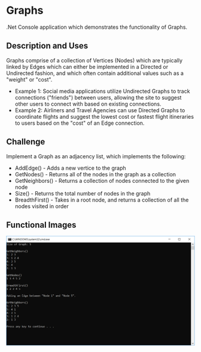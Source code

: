 # Graphs

.Net Console application which demonstrates the functionality of Graphs.

## Description and Uses

Graphs comprise of a collection of Vertices (Nodes) which are typically linked by Edges which can either
be implemented in a Directed or Undirected fashion, and which often contain additional values such as a "weight" or "cost".

* Example 1: Social media applications utilize Undirected Graphs to track connections ("friends") between users,
             allowing the site to suggest other users to connect with based on existing connections.
* Example 2: Airliners and Travel Agencies can use Directed Graphs to coordinate flights and suggest
             the lowest cost or fastest flight itineraries to users based on the "cost" of an Edge connection.

## Challenge

Implement a Graph as an adjacency list, which implements the following:

* AddEdge() - Adds a new vertice to the graph
* GetNodes() - Returns all of the nodes in the graph as a collection
* GetNeighbors() - Returns a collection of nodes connected to the given node
* Size() - Returns the total number of nodes in the graph
* BreadthFirst() - Takes in a root node, and returns a collection of all the nodes visited in order

## Functional Images

![Graphs 01](../../assets/graph-image.PNG)
